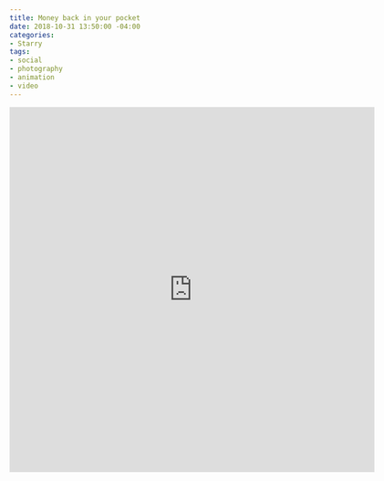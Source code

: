 ```yaml
---
title: Money back in your pocket
date: 2018-10-31 13:50:00 -04:00
categories:
- Starry
tags:
- social
- photography
- animation
- video
---
```


<div class="video-square">
	<iframe src="https://player.vimeo.com/video/429341907?&loop=1" width="640" height="640" frameborder="0" webkitallowfullscreen mozallowfullscreen allowfullscreen allow="autoplay" background="1"></iframe>
</div>
